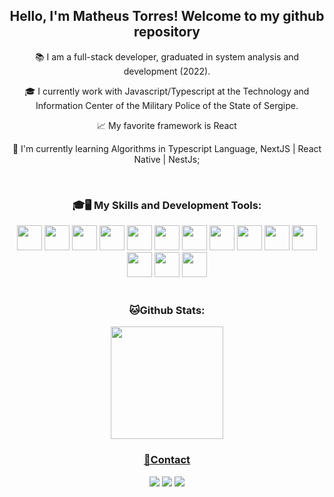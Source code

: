 <h2 align="center">Hello, I'm Matheus Torres! Welcome to my github repository</h3>
<p align="center">📚 I am a full-stack developer, graduated in system analysis and development (2022).</p>
<p align="center">🎓 I currently work with Javascript/Typescript at the Technology and Information Center of the Military Police of the State of Sergipe.</p>
<p align="center">📈 My favorite framework is React</p>
<p align="center">🌱 I'm currently learning Algorithms in Typescript Language, NextJS | React Native | NestJs;</p>
<br>
<h3 align="center">
 🎓🖥️ My Skills and Development Tools:
</h3>
<div align="center" style="display: inline_block">
  <img loading="lazy"  src="https://cdn.jsdelivr.net/gh/devicons/devicon/icons/html5/html5-original.svg" width="40" height="40"/> 
  <img loading="lazy"  src="https://cdn.jsdelivr.net/gh/devicons/devicon/icons/css3/css3-original.svg" width="40" height="40"/> 
  <img loading="lazy" src="https://cdn.jsdelivr.net/gh/devicons/devicon/icons/bootstrap/bootstrap-original.svg" width="40" height="40"/> 
  <img loading="lazy" src="https://cdn.jsdelivr.net/gh/devicons/devicon/icons/tailwindcss/tailwindcss-plain.svg" width="40" height="40"/> 
  <img loading="lazy" src="https://cdn.jsdelivr.net/gh/devicons/devicon/icons/javascript/javascript-original.svg" width="40" height="40"/> 
  <img loading="lazy" src="https://cdn.jsdelivr.net/gh/devicons/devicon/icons/typescript/typescript-original.svg" width="40" height="40"/> 
  <img loading="lazy" src="https://cdn.jsdelivr.net/gh/devicons/devicon/icons/react/react-original.svg" width="40" height="40"/> 
  <img loading="lazy" src="https://cdn.jsdelivr.net/gh/devicons/devicon/icons/nodejs/nodejs-original.svg" width="40" height="40"/> 
  <img loading="lazy" src="https://cdn.jsdelivr.net/gh/devicons/devicon/icons/mongodb/mongodb-original.svg" width="40" height="40"/> 
  <img loading="lazy" src="https://cdn.jsdelivr.net/gh/devicons/devicon/icons/nestjs/nestjs-plain.svg" width="40" height="40"/> 
  <img loading="lazy" src="https://cdn.jsdelivr.net/gh/devicons/devicon/icons/graphql/graphql-plain.svg" width="40" height="40"/> 
  <img loading="lazy" src="https://cdn.jsdelivr.net/gh/devicons/devicon/icons/redux/redux-original.svg" width="40" height="40"/> 
  <img loading="lazy" src="https://cdn.jsdelivr.net/gh/devicons/devicon/icons/nextjs/nextjs-original.svg" width="40" height="40"/> 
  <img loading="lazy" src="https://cdn.jsdelivr.net/gh/devicons/devicon/icons/figma/figma-original.svg" width="40" height="40"/> 
</div>
<br>
<h3 align="center">
  🐱Github Stats:
</h3>
<div align="center" style="display: inline_block">
<a href="https://github.com/MatheusTorresDev97">
<img loading="lazy" height="180em" src="https://github-readme-stats.vercel.app/api/top-langs/?username=MatheusTorresDev97&layout=compact&langs_count=7&theme=dark"/>
</div>
<h3 align="center" style="display: inline_block">💬Contact</h3>
<div align="center" style="display: inline_block">
<a href="https://instagram.com/matheustorresdev" target="_blank"><img loading="lazy" src="https://img.shields.io/badge/-Instagram-%23E4405F?style=for-the-badge&logo=instagram&logoColor=white" target="_blank"></a>
<a href = "mailto:matheustorresdev@gmail.com"><img loading="lazy" src="https://img.shields.io/badge/Gmail-D14836?style=for-the-badge&logo=gmail&logoColor=white" target="_blank"></a>
<a href="https://www.linkedin.com/in/seu-usuário-linkedln-aqui" target="_blank"><img loading="lazy" src="https://img.shields.io/badge/-LinkedIn-%230077B5?style=for-the-badge&logo=linkedin&logoColor=white" target="_blank"></a>   
</div>

